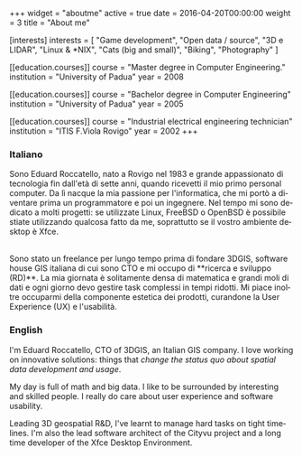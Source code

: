 +++
widget = "aboutme"
active = true
date = 2016-04-20T00:00:00
weight = 3
title = "About me"

[interests]
  interests = [
    "Game development",
    "Open data / source",
    "3D e LIDAR",
    "Linux & *NIX",
    "Cats (big and small)",
    "Biking",
    "Photography"
  ]

[[education.courses]]
  course = "Master degree in Computer Engineering."
  institution = "University of Padua"
  year = 2008

[[education.courses]]
  course = "Bachelor degree in Computer Engineering"
  institution = "University of Padua"
  year = 2005

[[education.courses]]
  course = "Industrial electrical engineering technician"
  institution = "ITIS F.Viola Rovigo"
  year = 2002
+++

<section lang="it" class="col">

### Italiano

Sono Eduard Roccatello, nato a Rovigo nel 1983 e grande appassionato di tecnologia fin dall'età di sette anni, quando ricevetti il mio primo personal computer.
Da lì nacque la mia passione per l'informatica, che mi portò a diventare prima un programmatore e poi un ingegnere.
Nel tempo mi sono dedicato a molti progetti: se utilizzate Linux, FreeBSD o OpenBSD è possibile stiate utilizzando qualcosa fatto da me, soprattutto se il vostro ambiente desktop è Xfce.

<br>
Sono stato un freelance per lungo tempo prima di fondare 3DGIS, software house GIS italiana di cui sono CTO e mi occupo di **ricerca e sviluppo (RD)**.
La mia giornata è solitamente densa di matematica e grandi moli di dati e ogni giorno devo gestire task complessi in tempi ridotti. Mi piace inoltre occuparmi della componente estetica dei prodotti, curandone la User Experience (UX) e l'usabilità.
</section>

<section lang="en" class="col-sm-12 col-md mt-3 mt-md-0 text-warning">

### English

I'm Eduard Roccatello, CTO of 3DGIS, an Italian GIS company.
I love working on innovative solutions: things that _change the status quo about spatial data development and usage_.

My day is full of math and big data. I like to be surrounded by interesting and skilled people. I really do care about user experience and software usability.

Leading 3D geospatial R&D, I've learnt to manage hard tasks on tight timelines.
I'm also the lead software architect of the Cityvu project and a long time developer of the Xfce Desktop Environment.

</section>
